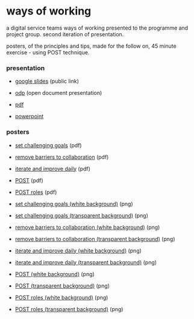 # ways of working

a digital service teams ways of working presented to the programme and project group.  second iteration of presentation.  

posters, of the principles and tips, made for the follow on, 45 minute exercise - using POST technique.

### presentation

* [google slides](https://docs.google.com/presentation/d/1K-G6AF2QvveDlvJQj4O62JQuuC78c_hF7_Zz6dNjL54/edit?usp=sharing) (public link)

* [odp](../files/Ways-of-Working-Slides-08-10-19.odp) (open document presentation)
* [pdf](../files/Ways-of-Working-Slides-08-10-19.pdf)
* [powerpoint](../files/Ways-of-Working-Slides-08-10-19.pptx)


### posters

* [set challenging goals](../files/set-challenging-goals.pdf) (pdf)
* [remove barriers to collaboration](../files/remove-barriers-to-collaboration.pdf) (pdf)
* [iterate and improve daily](../files/iterate-and-improve-daily.pdf) (pdf)
* [POST](../files/POST.pdf) (pdf)
* [POST roles](../files/POST-roles.pdf) (pdf)

* [set challenging goals (white background)](../files/set-challenging-goals-CulturePoster-white-bg.png) (png)
* [set challenging goals (transparent background)](../files/set-challenging-goals-CulturePoster.png) (png)
* [remove barriers to collaboration (white background)](../files/remove-barriers-to-collaboration-CulturePoster-white-bg.png) (png)
* [remove barriers to collaboration (transparent background)](../files/remove-barriers-to-collaboration-CulturePoster.png) (png)
* [iterate and improve daily (white background)](../files/iterate-and-improve-CulturePoster-white-bg.png) (png)
* [iterate and improve daily (transparent background)](../files/iterate-and-improve-CulturePoster.png) (png)
* [POST (white background)](../files/POST-poster-white-bg.png) (png)
* [POST (transparent background)](../files/POST-poster.png) (png)
* [POST roles (white background)](../files/POST-roles-poster-white-bg.png) (png)
* [POST roles (transparent background)](../files/POST-roles-poster.png) (png)

